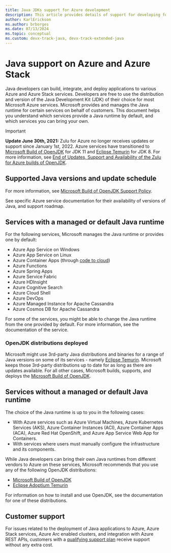 ```yaml
---
title: Java JDKs support for Azure development
description: This article provides details of support for developing for or deploying Java applications to Azure and Azure Stack.
author: KarlErickson
ms.author: brborges
ms.date: 07/13/2024
ms.topic: conceptual
ms.custom: devx-track-java, devx-track-extended-java
---
```

# Java support on Azure and Azure Stack

Java developers can build, integrate, and deploy applications to various Azure and Azure Stack services. Developers are free to use the distribution and version of the Java Development Kit (JDK) of their choice for most Microsoft Azure services. Microsoft provides and manages the Java runtime for certain services on behalf of customers. This document helps you understand which services provide a Java runtime by default, and which services you can bring your own.

> [!IMPORTANT]
> **Update June 30th, 2021:** Zulu for Azure no longer receives updates or support since January 1st, 2022. Azure services have transitioned to [Microsoft Build of OpenJDK](/java/openjdk/install) for JDK 11 and [Eclipse Temurin](https://adoptium.net/releases.html?variant=openjdk8&jvmVariant=hotspot) for JDK 8. For more information, see [End of Updates, Support and Availability of the Zulu for Azure builds of OpenJDK](https://devblogs.microsoft.com/java/end-of-updates-support-and-availability-of-zulu-for-azure/).

## Supported Java versions and update schedule

For more information, see [Microsoft Build of OpenJDK Support Policy](/java/openjdk/support).

See specific Azure service documentation for their availability of versions of Java, and support roadmap.

## Services with a managed or default Java runtime

For the following services, Microsoft manages the Java runtime or provides one by default:

* Azure App Service on Windows
* Azure App Service on Linux
* Azure Container Apps (through [code to cloud](/azure/container-apps/deploy-artifact?tabs=bash))
* Azure Functions
* Azure Spring Apps
* Azure Service Fabric
* Azure HDInsight
* Azure Cognitive Search
* Azure Cloud Shell
* Azure DevOps
* Azure Managed Instance for Apache Cassandra
* Azure Cosmos DB for Apache Cassandra

For some of the services, you might be able to change the Java runtime from the one provided by default. For more information, see the documentation of the service.

### OpenJDK distributions deployed

Microsoft might use 3rd-party Java distributions and binaries for a range of Java versions on some of its services - namely [Eclipse Temurin][temurin-link]. Microsoft keeps those 3rd-party distributions up to date for as long as there are updates available. For all other cases, Microsoft builds, supports, and deploys the [Microsoft Build of OpenJDK][msjdk-link].

## Services without a managed or default Java runtime

The choice of the Java runtime is up to you in the following cases:

* With Azure services such as Azure Virtual Machines, Azure Kubernetes Services (AKS), Azure Container Instances (ACI), Azure Container Apps (ACA), Azure Red Hat OpenShift, and Azure App Service Web App for Containers.
* With services where users must manually configure the infrastructure and its components.

While Java developers can bring their own Java runtimes from different vendors to Azure on these services, Microsoft recommends that you use any of the following OpenJDK distributions:

* [Microsoft Build of OpenJDK][msjdk-link]
* [Eclipse Adoptium Temurin][temurin-link]

For information on how to install and use OpenJDK, see the documentation for one of these distributions.

[msjdk-link]: https://www.microsoft.com/openjdk
[temurin-link]: https://www.adoptium.net

## Customer support

For issues related to the deployment of Java applications to Azure, Azure Stack services, Azure Arc enabled clusters, and integration with Azure REST APIs, customers with a [qualifying support plan](https://azure.microsoft.com/support/plans/) receive support without any extra cost.
